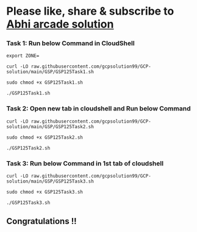 # Please like, share & subscribe to [Abhi arcade solution](http://www.youtube.com/@Abhi_Arcade_Solution)

### Task 1:  Run below Command in CloudShell
```
export ZONE=
```
```
curl -LO raw.githubusercontent.com/gcpsolution99/GCP-solution/main/GSP/GSP125Task1.sh

sudo chmod +x GSP125Task1.sh

./GSP125Task1.sh
```

### Task 2: Open new tab in cloudshell and Run below Command

```
curl -LO raw.githubusercontent.com/gcpsolution99/GCP-solution/main/GSP/GSP125Task2.sh

sudo chmod +x GSP125Task2.sh

./GSP125Task2.sh
```

### Task 3: Run below Command in 1st tab of cloudshell

```
curl -LO raw.githubusercontent.com/gcpsolution99/GCP-solution/main/GSP/GSP125Task3.sh

sudo chmod +x GSP125Task3.sh

./GSP125Task3.sh
```

## Congratulations !!
